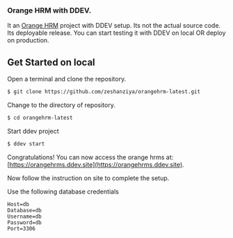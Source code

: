 ### Orange HRM with DDEV.

It an [Orange HRM](https://github.com/orangehrm/orangehrm) project with DDEV setup. Its not the actual source code. Its deployable release. You can start testing it with DDEV on local OR deploy on production.

## Get Started on local

Open a terminal and clone the repository.

```bash
$ git clone https://github.com/zeshanziya/orangehrm-latest.git
```

Change to the directory of repository.

```bash
$ cd orangehrm-latest
```

Start ddev project

```bash
$ ddev start
```

Congratulations! You can now access the orange hrms at: [https://orangehrms.ddev.site](https://orangehrms.ddev.site).

Now follow the instruction on site to complete the setup.

Use the following database credentials
```
Host=db
Database=db
Username=db
Password=db
Port=3306
```


